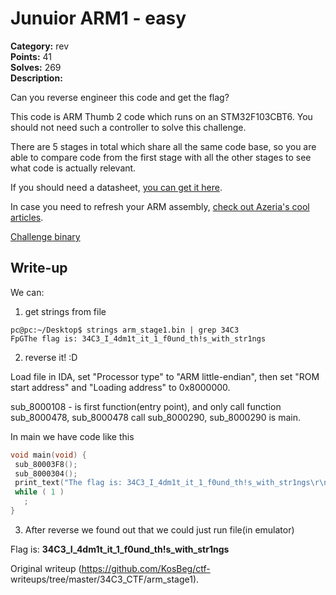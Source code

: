 # Junuior ARM1 - easy

**Category:** rev  
**Points:** 41  
**Solves:** 269  
**Description:**

Can you reverse engineer this code and get the flag?

This code is ARM Thumb 2 code which runs on an STM32F103CBT6. You should not
need such a controller to solve this challenge.

There are 5 stages in total which share all the same code base, so you are
able to compare code from the first stage with all the other stages to see
what code is actually relevant.

If you should need a datasheet, [you can get it
here](http://www.st.com/content/ccc/resource/technical/document/reference_manual/59/b9/ba/7f/11/af/43/d5/CD00171190.pdf/files/CD00171190.pdf/jcr:content/translations/en.CD00171190.pdf).

In case you need to refresh your ARM assembly, [check out Azeria's cool
articles](https://azeria-labs.com/writing-arm-assembly-part-1/).

[Challenge binary](arm_stage1.bin)

## Write-up

We can:  
1. get strings from file  
```  
pc@pc:~/Desktop$ strings arm_stage1.bin | grep 34C3  
FpGThe flag is: 34C3_I_4dm1t_it_1_f0und_th!s_with_str1ngs  
```  
2. reverse it! :D

Load file in IDA, set "Processor type" to "ARM little-endian", then set "ROM
start address" and "Loading address" to 0x8000000.

sub_8000108 - is first function(entry point), and only call function
sub_8000478, sub_8000478 call sub_8000290, sub_8000290 is main.

In main we have code like this  
```C  
void main(void) {  
 sub_80003F8();  
 sub_8000304();  
 print_text("The flag is: 34C3_I_4dm1t_it_1_f0und_th!s_with_str1ngs\r\n");  
 while ( 1 )  
   ;  
}  
```  
3. After reverse we found out that we could just run file(in emulator)

Flag is: **34C3_I_4dm1t_it_1_f0und_th!s_with_str1ngs**  

Original writeup (https://github.com/KosBeg/ctf-
writeups/tree/master/34C3_CTF/arm_stage1).